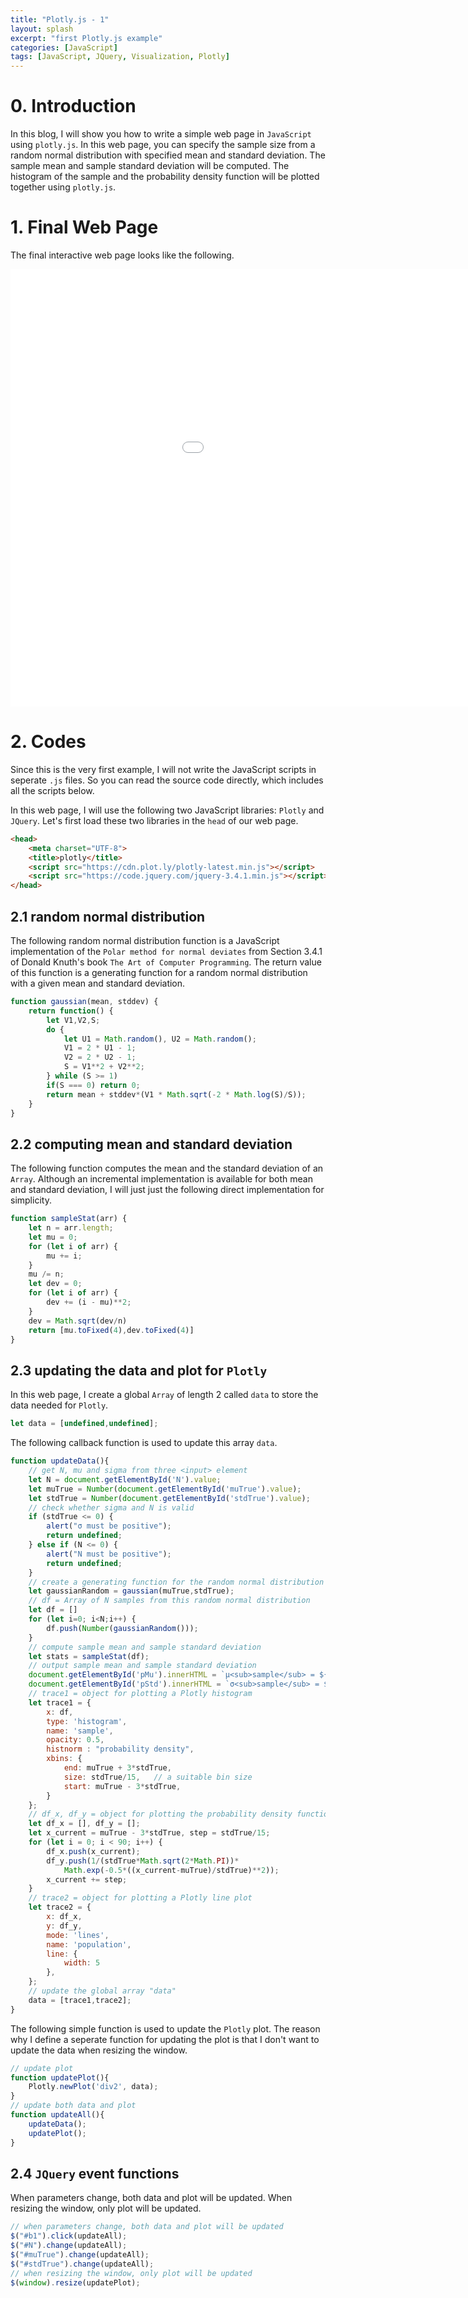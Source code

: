```yaml
---
title: "Plotly.js - 1"
layout: splash
excerpt: "first Plotly.js example"
categories: [JavaScript]
tags: [JavaScript, JQuery, Visualization, Plotly]
---
```

# 0. Introduction

In this blog, I will show you how to write a simple web page in `JavaScript` using `plotly.js`. In this web page, you can specify the sample size from a random normal distribution with specified mean and standard deviation. The sample mean and sample standard deviation will be computed. The histogram of the sample and the probability density function will be plotted together using `plotly.js`.

# 1. Final Web Page
The final interactive web page looks like the following. 
<center><embed src="/assets/active_image/plotlyjs/plotlyjs_01.html" width="1150" height="700"></center>

# 2. Codes
Since this is the very first example, I will not write the JavaScript scripts in seperate `.js` files. So you can read the source code directly, which includes all the scripts below.

In this web page, I will use the following two JavaScript libraries: `Plotly` and `JQuery`. Let's first load these two libraries in the `head` of our web page.
```html
<head>
    <meta charset="UTF-8">
    <title>plotly</title>
    <script src="https://cdn.plot.ly/plotly-latest.min.js"></script>
    <script src="https://code.jquery.com/jquery-3.4.1.min.js"></script>
</head>
```

## 2.1 random normal distribution
The following random normal distribution function is a JavaScript implementation of the `Polar method for normal deviates` from Section 3.4.1 of Donald Knuth's book `The Art of Computer Programming`. The return value of this function is a generating function for a random normal distribution with a given mean and standard deviation.
```javascript
function gaussian(mean, stddev) {
    return function() {
        let V1,V2,S;
        do {
            let U1 = Math.random(), U2 = Math.random();
            V1 = 2 * U1 - 1;
            V2 = 2 * U2 - 1;
            S = V1**2 + V2**2;
        } while (S >= 1)
        if(S === 0) return 0;
        return mean + stddev*(V1 * Math.sqrt(-2 * Math.log(S)/S));
    }
}
```

## 2.2 computing mean and standard deviation
The following function computes the mean and the standard deviation of an `Array`. Although an incremental implementation is available for both mean and standard deviation, I will just just the following direct implementation for simplicity.
```javascript
function sampleStat(arr) {
    let n = arr.length;
    let mu = 0;
    for (let i of arr) {
        mu += i;
    }
    mu /= n;
    let dev = 0;
    for (let i of arr) {
        dev += (i - mu)**2;
    }
    dev = Math.sqrt(dev/n)
    return [mu.toFixed(4),dev.toFixed(4)]
}
```

## 2.3 updating the data and plot for `Plotly`
In this web page, I create a global `Array` of length 2 called `data` to store the data needed for `Plotly`. 
```javascript
let data = [undefined,undefined];
```
The following callback function is used to update this array `data`.
```javascript
function updateData(){
    // get N, mu and sigma from three <input> element
    let N = document.getElementById('N').value;
    let muTrue = Number(document.getElementById('muTrue').value);
    let stdTrue = Number(document.getElementById('stdTrue').value);
    // check whether sigma and N is valid
    if (stdTrue <= 0) {
        alert("σ must be positive");
        return undefined;
    } else if (N <= 0) {
        alert("N must be positive");
        return undefined;
    }
    // create a generating function for the random normal distribution
    let gaussianRandom = gaussian(muTrue,stdTrue);
    // df = Array of N samples from this random normal distribution
    let df = []
    for (let i=0; i<N;i++) {
        df.push(Number(gaussianRandom()));
    }
    // compute sample mean and sample standard deviation
    let stats = sampleStat(df);
    // output sample mean and sample standard deviation 
    document.getElementById('pMu').innerHTML = `μ<sub>sample</sub> = ${stats[0]}`;
    document.getElementById('pStd').innerHTML = `σ<sub>sample</sub> = ${stats[1]}`;
    // trace1 = object for plotting a Plotly histogram
    let trace1 = {
        x: df,
        type: 'histogram',
        name: 'sample',
        opacity: 0.5,
        histnorm : "probability density",
        xbins: {
            end: muTrue + 3*stdTrue,
            size: stdTrue/15,   // a suitable bin size
            start: muTrue - 3*stdTrue,
        }
    };
    // df_x, df_y = object for plotting the probability density function of this normal distribution
    let df_x = [], df_y = [];
    let x_current = muTrue - 3*stdTrue, step = stdTrue/15;
    for (let i = 0; i < 90; i++) {
        df_x.push(x_current);
        df_y.push(1/(stdTrue*Math.sqrt(2*Math.PI))*
            Math.exp(-0.5*((x_current-muTrue)/stdTrue)**2));
        x_current += step;
    }
    // trace2 = object for plotting a Plotly line plot
    let trace2 = {
        x: df_x,
        y: df_y,
        mode: 'lines',
        name: 'population',
        line: {
            width: 5
        },
    };
    // update the global array "data"
    data = [trace1,trace2];
}
```
The following simple function is used to update the `Plotly` plot. The reason why I define a seperate function for updating the plot is that I don't want to update the data when resizing the window.
```javascript
// update plot
function updatePlot(){
    Plotly.newPlot('div2', data);
}
// update both data and plot
function updateAll(){
    updateData();
    updatePlot();
}
```

## 2.4 `JQuery` event functions
When parameters change, both data and plot will be updated. When resizing the window, only plot will be updated.
```javascript
// when parameters change, both data and plot will be updated
$("#b1").click(updateAll);
$("#N").change(updateAll);
$("#muTrue").change(updateAll);
$("#stdTrue").change(updateAll);
// when resizing the window, only plot will be updated
$(window).resize(updatePlot);
```